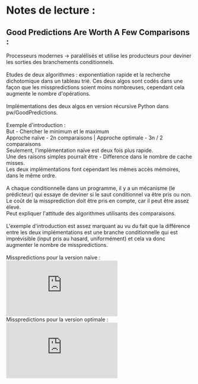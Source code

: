# Notes de lecture :

## Good Predictions Are Worth A Few Comparisons :

Processeurs modernes -> paralélisés et utilise les producteurs pour deviner les sorties des branchements conditionnels. <br />
<br />
Etudes de deux algorithmes : exponentiation rapide et la recherche dichotomique dans un tableau trié.
Ces deux algos sont codés dans une façon que les misspredictions soient moins nombreuses, cependant cela augmente le nombre d'opérations. <br />
<br />
Implémentations des deux algos en version récursive Python dans pw/GoodPredictions. <br />
<br />
Exemple d'introduction : <br />
But - Chercher le minimum et le maximum <br />
Approche naïve - 2n comparaisons | Approche optimale - 3n / 2 comparaisons <br />
Seulement, l'implémentation naïve est deux fois plus rapide. <br />
Une des raisons simples pourrait être - Difference dans le nombre de cache misses. <br />
Les deux implémentations font cependant les mêmes accès mémoires, dans le même ordre. <br />
<br />
A chaque conditionnelle dans un programme, il y a un mécanisme (le prédicteur) qui essaye de deviner si le saut conditionnel va être pris ou non. <br />
Le coût de la missprediction doit être pris en compte, car il peut être assez élevé. <br />
Peut expliquer l'attitude des algorithmes utilisants des comparaisons. <br />
<br />
L'exemple d'introduction est assez marquant au vu du fait que la différence entre les deux implémentations est une branche conditionnelle qui est imprévisible (input pris au hasard, uniformément) et cela va donc augmenter le nombre de misspredictions. <br />
<br />
Misspredictions pour la version naïve :  ![thetaresult](http://www.sciweavers.org/tex2img.php?eq=%20%5CTheta%20%28log%28n%29%29&bc=White&fc=Black&im=jpg&fs=12&ff=arev&edit=0) <br />
Misspredictions pour la version optimale : ![thetaresult](http://www.sciweavers.org/tex2img.php?eq=%20%5CTheta%20%28n%29&bc=White&fc=Black&im=jpg&fs=12&ff=arev&edit=0) <br />







